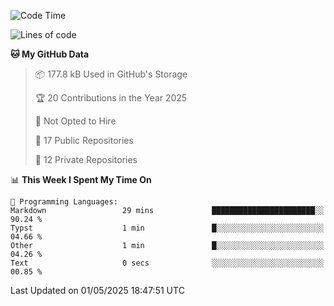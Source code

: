 <!--START_SECTION:waka-->
![Code Time](http://img.shields.io/badge/Code%20Time-1%2C110%20hrs%2026%20mins-blue)

![Lines of code](https://img.shields.io/badge/From%20Hello%20World%20I%27ve%20Written-224.9%20thousand%20lines%20of%20code-blue)

**🐱 My GitHub Data** 

> 📦 177.8 kB Used in GitHub's Storage 
 > 
> 🏆 20 Contributions in the Year 2025
 > 
> 🚫 Not Opted to Hire
 > 
> 📜 17 Public Repositories 
 > 
> 🔑 12 Private Repositories 
 > 
📊 **This Week I Spent My Time On** 

```text
💬 Programming Languages: 
Markdown                 29 mins             ███████████████████████░░   90.24 % 
Typst                    1 min               █░░░░░░░░░░░░░░░░░░░░░░░░   04.66 % 
Other                    1 min               █░░░░░░░░░░░░░░░░░░░░░░░░   04.26 % 
Text                     0 secs              ░░░░░░░░░░░░░░░░░░░░░░░░░   00.85 % 
```


 Last Updated on 01/05/2025 18:47:51 UTC
<!--END_SECTION:waka-->
